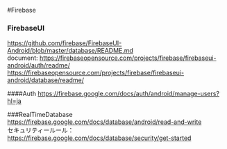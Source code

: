 #Firebase

### FirebaseUI
https://github.com/firebase/FirebaseUI-Android/blob/master/database/README.md<br>
document: https://firebaseopensource.com/projects/firebase/firebaseui-android/auth/readme/<br>
          https://firebaseopensource.com/projects/firebase/firebaseui-android/database/readme/

 ####Auth
 https://firebase.google.com/docs/auth/android/manage-users?hl=ja<br>

###RealTimeDatabase
https://firebase.google.com/docs/database/android/read-and-write<br>
セキュリティールール：https://firebase.google.com/docs/database/security/get-started<br>
